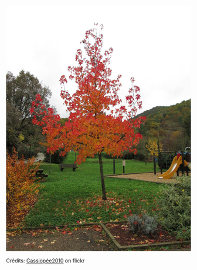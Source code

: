 ![Clarisse](/images/2022-04-24.jpg)

Crédits: [Cassiopée2010](https://www.flickr.com/people/cmoi30/) on flickr